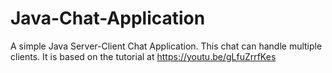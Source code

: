 # Java-Chat-Application
A simple Java Server-Client Chat Application. This chat can handle multiple clients. It is based on the tutorial at https://youtu.be/gLfuZrrfKes











